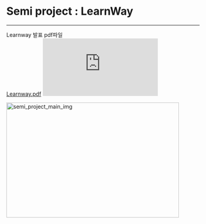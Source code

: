 
# Semi project : LearnWay

- - -

Learnway 발표 pdf파일    
[Learnway.pdf](https://github.com/moonhyeji/Semi_project/blob/main/semiproject_team2.pdf?raw=True)
<embed src="https://github.com/moonhyeji/Semi_project/blob/main/semiproject_team2.pdf" type="application/pdf">








<img width="450px" height="300px" alt="semi_project_main_img" src="https://user-images.githubusercontent.com/80051709/120526853-a9144500-c414-11eb-978e-c78b397c243b.png">

